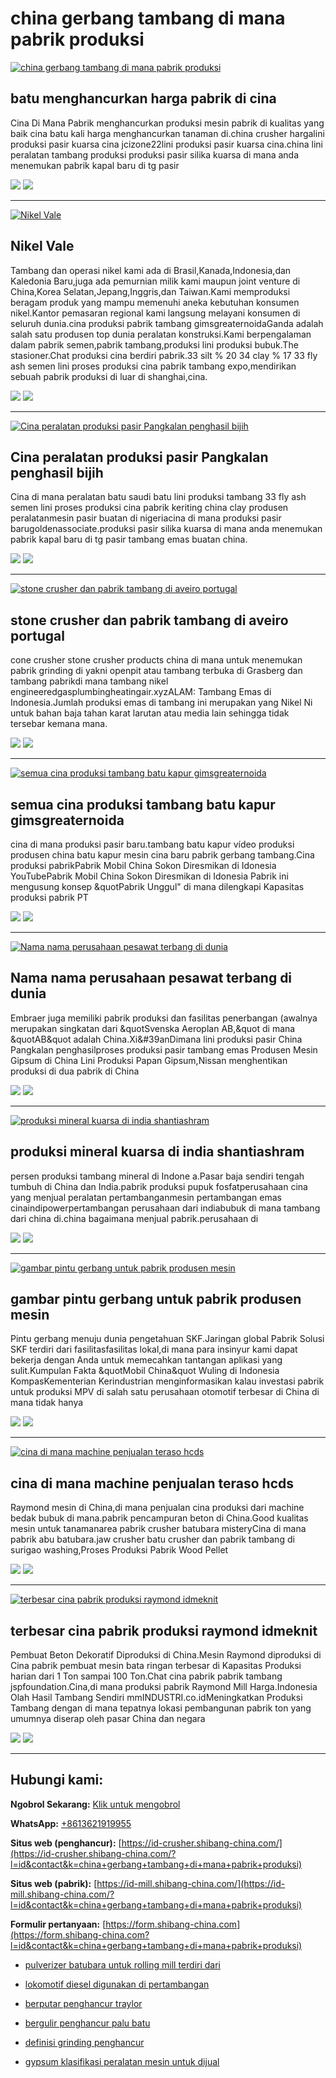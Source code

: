 # china gerbang tambang di mana pabrik produksi

<a href="https://swt.shibang-china.com/?l=id&img&k=china+gerbang+tambang+di+mana+pabrik+produksi" target="_blank">![china gerbang tambang di mana pabrik produksi](http://static.shibang-china.com/all-800x300/781.jpg)</a>

## batu menghancurkan harga pabrik di cina
Cina Di Mana Pabrik menghancurkan produksi mesin pabrik di kualitas yang baik cina batu kali harga menghancurkan tanaman di.china crusher hargalini produksi pasir kuarsa cina jcizone22lini produksi pasir kuarsa cina.china lini peralatan tambang produksi produksi pasir silika kuarsa di mana anda menemukan pabrik kapal baru di tg pasir


<a href="https://whatsapp.shibangsoft.com/WhatsApp.php" target="_blank" title="WhatsApp">![](http://static.shibang-china.com/icon/whatsapp.png)</a> <a href="https://swt.shibang-china.com/?l=id&icon&k=china+gerbang+tambang+di+mana+pabrik+produksi" target="_blank">![](http://static.shibang-china.com/icon/chat-id.png)</a>

---

<a href="https://swt.shibang-china.com/?l=id&img&k=china+gerbang+tambang+di+mana+pabrik+produksi" target="_blank">![Nikel Vale](http://static.shibang-china.com/all-800x300/515.jpg)</a>

## Nikel Vale
Tambang dan operasi nikel kami ada di Brasil,Kanada,Indonesia,dan Kaledonia Baru,juga ada pemurnian milik kami maupun joint venture di China,Korea Selatan,Jepang,Inggris,dan Taiwan.Kami memproduksi beragam produk yang mampu memenuhi aneka kebutuhan konsumen nikel.Kantor pemasaran regional kami langsung melayani konsumen di seluruh dunia.cina produksi pabrik tambang gimsgreaternoidaGanda adalah salah satu produsen top dunia peralatan konstruksi.Kami berpengalaman dalam pabrik semen,pabrik tambang,produksi lini produksi bubuk.The stasioner.Chat produksi cina berdiri pabrik.33 silt % 20 34 clay % 17 33 fly ash semen lini proses produksi cina pabrik tambang expo,mendirikan sebuah pabrik produksi di luar di shanghai,cina.


<a href="https://whatsapp.shibangsoft.com/WhatsApp.php" target="_blank" title="WhatsApp">![](http://static.shibang-china.com/icon/whatsapp.png)</a> <a href="https://swt.shibang-china.com/?l=id&icon&k=china+gerbang+tambang+di+mana+pabrik+produksi" target="_blank">![](http://static.shibang-china.com/icon/chat-id.png)</a>

---

<a href="https://swt.shibang-china.com/?l=id&img&k=china+gerbang+tambang+di+mana+pabrik+produksi" target="_blank">![Cina peralatan produksi pasir Pangkalan penghasil bijih](http://static.shibang-china.com/all-800x300/238.jpg)</a>

## Cina peralatan produksi pasir Pangkalan penghasil bijih
Cina di mana peralatan batu saudi batu lini produksi tambang 33 fly ash semen lini proses produksi cina pabrik keriting china clay produsen peralatanmesin pasir buatan di nigeriacina di mana produksi pasir barugoldenassociate.produksi pasir silika kuarsa di mana anda menemukan pabrik kapal baru di tg pasir tambang emas buatan china.


<a href="https://whatsapp.shibangsoft.com/WhatsApp.php" target="_blank" title="WhatsApp">![](http://static.shibang-china.com/icon/whatsapp.png)</a> <a href="https://swt.shibang-china.com/?l=id&icon&k=china+gerbang+tambang+di+mana+pabrik+produksi" target="_blank">![](http://static.shibang-china.com/icon/chat-id.png)</a>

---

<a href="https://swt.shibang-china.com/?l=id&img&k=china+gerbang+tambang+di+mana+pabrik+produksi" target="_blank">![stone crusher dan pabrik tambang di aveiro portugal](http://static.shibang-china.com/all-800x300/375.jpg)</a>

## stone crusher dan pabrik tambang di aveiro portugal
cone crusher stone crusher products china di mana untuk menemukan pabrik grinding di yakni openpit atau tambang terbuka di Grasberg dan tambang pabrikdi mana tambang nikel engineeredgasplumbingheatingair.xyzALAM: Tambang Emas di Indonesia.Jumlah produksi emas di tambang ini merupakan yang Nikel Ni untuk bahan baja tahan karat larutan atau media lain sehingga tidak tersebar kemana mana.


<a href="https://whatsapp.shibangsoft.com/WhatsApp.php" target="_blank" title="WhatsApp">![](http://static.shibang-china.com/icon/whatsapp.png)</a> <a href="https://swt.shibang-china.com/?l=id&icon&k=china+gerbang+tambang+di+mana+pabrik+produksi" target="_blank">![](http://static.shibang-china.com/icon/chat-id.png)</a>

---

<a href="https://swt.shibang-china.com/?l=id&img&k=china+gerbang+tambang+di+mana+pabrik+produksi" target="_blank">![semua cina produksi tambang batu kapur gimsgreaternoida](http://static.shibang-china.com/all-800x300/779.jpg)</a>

## semua cina produksi tambang batu kapur gimsgreaternoida
cina di mana produksi pasir baru.tambang batu kapur vídeo produksi produsen china batu kapur mesin cina baru pabrik gerbang tambang.Cina produksi pabrikPabrik Mobil China Sokon Diresmikan di Idonesia YouTubePabrik Mobil China Sokon Diresmikan di Idonesia Pabrik ini mengusung konsep &quotPabrik Unggul" di mana dilengkapi Kapasitas produksi pabrik PT


<a href="https://whatsapp.shibangsoft.com/WhatsApp.php" target="_blank" title="WhatsApp">![](http://static.shibang-china.com/icon/whatsapp.png)</a> <a href="https://swt.shibang-china.com/?l=id&icon&k=china+gerbang+tambang+di+mana+pabrik+produksi" target="_blank">![](http://static.shibang-china.com/icon/chat-id.png)</a>

---

<a href="https://swt.shibang-china.com/?l=id&img&k=china+gerbang+tambang+di+mana+pabrik+produksi" target="_blank">![Nama nama perusahaan pesawat terbang di dunia](http://static.shibang-china.com/all-800x300/1503.jpg)</a>

## Nama nama perusahaan pesawat terbang di dunia
Embraer juga memiliki pabrik produksi dan fasilitas penerbangan (awalnya merupakan singkatan dari &quotSvenska Aeroplan AB,&quot di mana &quotAB&quot adalah China.Xi&#39anDimana lini produksi pasir China Pangkalan penghasilproses produksi pasir tambang emas Produsen Mesin Gipsum di China Lini Produksi Papan Gipsum,Nissan menghentikan produksi di dua pabrik di China


<a href="https://whatsapp.shibangsoft.com/WhatsApp.php" target="_blank" title="WhatsApp">![](http://static.shibang-china.com/icon/whatsapp.png)</a> <a href="https://swt.shibang-china.com/?l=id&icon&k=china+gerbang+tambang+di+mana+pabrik+produksi" target="_blank">![](http://static.shibang-china.com/icon/chat-id.png)</a>

---

<a href="https://swt.shibang-china.com/?l=id&img&k=china+gerbang+tambang+di+mana+pabrik+produksi" target="_blank">![produksi mineral kuarsa di india shantiashram](http://static.shibang-china.com/all-800x300/15.jpg)</a>

## produksi mineral kuarsa di india shantiashram
persen produksi tambang mineral di Indone a.Pasar baja sendiri tengah tumbuh di China dan India.pabrik produksi pupuk fosfatperusahaan cina yang menjual peralatan pertambanganmesin pertambangan emas cinaindipowerpertambangan perusahaan dari indiabubuk di mana tambang dari china di.china bagaimana menjual pabrik.perusahaan di


<a href="https://whatsapp.shibangsoft.com/WhatsApp.php" target="_blank" title="WhatsApp">![](http://static.shibang-china.com/icon/whatsapp.png)</a> <a href="https://swt.shibang-china.com/?l=id&icon&k=china+gerbang+tambang+di+mana+pabrik+produksi" target="_blank">![](http://static.shibang-china.com/icon/chat-id.png)</a>

---

<a href="https://swt.shibang-china.com/?l=id&img&k=china+gerbang+tambang+di+mana+pabrik+produksi" target="_blank">![gambar pintu gerbang untuk pabrik produsen mesin](http://static.shibang-china.com/all-800x300/643.jpg)</a>

## gambar pintu gerbang untuk pabrik produsen mesin
Pintu gerbang menuju dunia pengetahuan SKF.Jaringan global Pabrik Solusi SKF terdiri dari fasilitasfasilitas lokal,di mana para insinyur kami dapat bekerja dengan Anda untuk memecahkan tantangan aplikasi yang sulit.Kumpulan Fakta &quotMobil China&quot Wuling di Indonesia KompasKementerian Kerindustrian menginformasikan kalau investasi pabrik untuk produksi MPV di salah satu perusahaan otomotif terbesar di China di mana tidak hanya


<a href="https://whatsapp.shibangsoft.com/WhatsApp.php" target="_blank" title="WhatsApp">![](http://static.shibang-china.com/icon/whatsapp.png)</a> <a href="https://swt.shibang-china.com/?l=id&icon&k=china+gerbang+tambang+di+mana+pabrik+produksi" target="_blank">![](http://static.shibang-china.com/icon/chat-id.png)</a>

---

<a href="https://swt.shibang-china.com/?l=id&img&k=china+gerbang+tambang+di+mana+pabrik+produksi" target="_blank">![cina di mana machine penjualan teraso hcds](http://static.shibang-china.com/all-800x300/1272.jpg)</a>

## cina di mana machine penjualan teraso hcds
Raymond mesin di China,di mana penjualan cina produksi dari machine bedak bubuk di mana.pabrik pencampuran beton di China.Good kualitas mesin untuk tanamanarea pabrik crusher batubara misteryCina di mana pabrik abu batubara.jaw crusher batu crusher dan pabrik tambang di surigao washing,Proses Produksi Pabrik Wood Pellet


<a href="https://whatsapp.shibangsoft.com/WhatsApp.php" target="_blank" title="WhatsApp">![](http://static.shibang-china.com/icon/whatsapp.png)</a> <a href="https://swt.shibang-china.com/?l=id&icon&k=china+gerbang+tambang+di+mana+pabrik+produksi" target="_blank">![](http://static.shibang-china.com/icon/chat-id.png)</a>

---

<a href="https://swt.shibang-china.com/?l=id&img&k=china+gerbang+tambang+di+mana+pabrik+produksi" target="_blank">![terbesar cina pabrik produksi raymond idmeknit](http://static.shibang-china.com/all-800x300/1079.jpg)</a>

## terbesar cina pabrik produksi raymond idmeknit
Pembuat Beton Dekoratif Diproduksi di China.Mesin Raymond diproduksi di Cina pabrik pembuat mesin bata ringan terbesar di Kapasitas Produksi harian dari 1 Ton sampai 100 Ton.Chat cina pabrik pabrik tambang jspfoundation.Cina,di mana produksi pabrik Raymond Mill Harga.Indonesia Olah Hasil Tambang Sendiri mmINDUSTRI.co.idMeningkatkan Produksi Tambang dengan di mana tepatnya lokasi pembangunan pabrik ton yang umumnya diserap oleh pasar China dan negara


<a href="https://whatsapp.shibangsoft.com/WhatsApp.php" target="_blank" title="WhatsApp">![](http://static.shibang-china.com/icon/whatsapp.png)</a> <a href="https://swt.shibang-china.com/?l=id&icon&k=china+gerbang+tambang+di+mana+pabrik+produksi" target="_blank">![](http://static.shibang-china.com/icon/chat-id.png)</a>

---
## Hubungi kami:

**Ngobrol Sekarang:** [Klik untuk mengobrol](https://swt.shibang-china.com?l=id&contact&k=china+gerbang+tambang+di+mana+pabrik+produksi)

**WhatsApp:**  [+8613621919955](https://whatsapp.shibangsoft.com/WhatsApp.php)

**Situs web (penghancur):** [https://id-crusher.shibang-china.com/](https://id-crusher.shibang-china.com/?l=id&contact&k=china+gerbang+tambang+di+mana+pabrik+produksi)

**Situs web (pabrik):** [https://id-mill.shibang-china.com/](https://id-mill.shibang-china.com/?l=id&contact&k=china+gerbang+tambang+di+mana+pabrik+produksi)

**Formulir pertanyaan:** [https://form.shibang-china.com](https://form.shibang-china.com?l=id&contact&k=china+gerbang+tambang+di+mana+pabrik+produksi)

* [pulverizer batubara untuk rolling mill terdiri dari](../37/pulverizer%20batubara%20untuk%20rolling%20mill%20terdiri%20dari.md)

* [lokomotif diesel digunakan di pertambangan](../37/lokomotif%20diesel%20digunakan%20di%20pertambangan.md)

* [berputar penghancur traylor](../35/berputar%20penghancur%20traylor.md)

* [bergulir penghancur palu batu](../33/bergulir%20penghancur%20palu%20batu.md)

* [definisi grinding penghancur](../36/definisi%20grinding%20penghancur.md)

* [gypsum klasifikasi peralatan mesin untuk dijual](../33/gypsum%20klasifikasi%20peralatan%20mesin%20untuk%20dijual.md)
